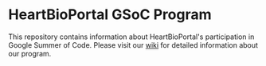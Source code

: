 # HeartBioPortal GSoC Program

This repository contains information about HeartBioPortal's participation in Google Summer of Code. Please visit our [wiki](https://github.com/HeartBioPortal/gsoc-2025/wiki) for detailed information about our program.
